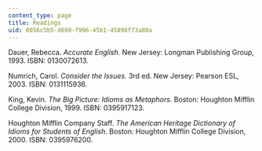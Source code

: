 ```yaml
---
content_type: page
title: Readings
uid: 0056c5b5-d699-f996-45b1-45898f73a80a
---
```


Dauer, Rebecca. _Accurate English._ New Jersey: Longman Publishing Group, 1993. ISBN: 0130072613.

Numrich, Carol. _Consider the Issues._ 3rd ed. New Jersey: Pearson ESL, 2003. ISBN: 0131115936.

King, Kevin. _The Big Picture: Idioms as Metaphors._ Boston: Houghton Mifflin College Division, 1999. ISBN: 0395917123.

Houghton Mifflin Company Staff. _The American Heritage Dictionary of Idioms for Students of English_. Boston: Houghton Mifflin College Division, 2000. ISBN: 0395976200.